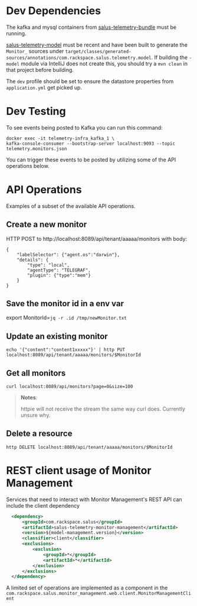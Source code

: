 # Dev Dependencies

The kafka and mysql containers from [salus-telemetry-bundle](https://github.com/racker/salus-telemetry-bundle#runningdeveloping-locally) must be running.

[salus-telemetry-model](https://github.com/racker/salus-telemetry-model) must be recent and have been built to generate the `Monitor_` sources under `target/classes/generated-sources/annotations/com.rackspace.salus.telemetry.model`.  If building the `-model` module via IntelliJ does not create this, you should try a `mvn clean` in that project before building.


The `dev` profile should be set to ensure the datastore properties from `application.yml` get picked up.

# Dev Testing

To see events being posted to Kafka you can run this command:
```
docker exec -it telemetry-infra_kafka_1 \
kafka-console-consumer --bootstrap-server localhost:9093 --topic telemetry.monitors.json
```

You can trigger these events to be posted by utilizing some of the API operations below.

# API Operations
Examples of a subset of the available API operations.

## Create a new monitor

HTTP POST to http://localhost:8089/api/tenant/aaaaa/monitors with body:
```
{
	"labelSelector": {"agent.os":"darwin"},
	"details": {
		"type": "local",
		"agentType": "TELEGRAF",
		"plugin": {"type":"mem"}
	}
}
```

## Save the monitor id in a env var
export MonitorId=`jq -r .id /tmp/newMonitor.txt`

## Update an existing monitor
```
echo '{"content":"content1xxxxx"}' | http PUT localhost:8089/api/tenant/aaaaa/monitors/$MonitorId
```

## Get all monitors
```
curl localhost:8089/api/monitors?page=0&size=100
```

> **Notes**:
>
> httpie will not receive the stream the same way curl does.  Currently unsure why.


## Delete a resource
```
http DELETE localhost:8089/api/tenant/aaaaa/monitors/$MonitorId
```

# REST client usage of Monitor Management

Services that need to interact with Monitor Management's REST API can include the client dependency

```xml
  <dependency>
      <groupId>com.rackspace.salus</groupId>
      <artifactId>salus-telemetry-monitor-management</artifactId>
      <version>${model-management.version}</version>
      <classifier>client</classifier>
      <exclusions>
          <exclusion>
              <groupId>*</groupId>
              <artifactId>*</artifactId>
          </exclusion>
      </exclusions>
  </dependency>
```

A limited set of operations are implemented as a component in the 
`com.rackspace.salus.monitor_management.web.client.MonitorManagementClient`
